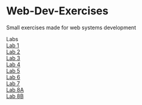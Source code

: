 # Web-Dev-Exercises
Small exercises made for web systems development

Labs <br />
<a href="https://ajcastan0103.github.io/Web-Dev-Exercises/lab01" target="_blank">Lab 1</a> <br />
<a href="https://ajcastan0103.github.io/Web-Dev-Exercises/Lab02/lab02" target="_blank">Lab 2</a> <br />
<a href="https://ajcastan0103.github.io/Web-Dev-Exercises/Lab03/lab03c.html" target="_blank">Lab 3</a> <br />
<a href="https://ajcastan0103.github.io/Web-Dev-Exercises/lab04" target="_blank">Lab 4</a> <br />
<a href="https://ajcastan0103.github.io/Web-Dev-Exercises/Lab05/lab05.html" target="_blank">Lab 5</a> <br />
<a href="https://ajcastan0103.github.io/Web-Dev-Exercises/Lab06/lab06.html" target="_blank">Lab 6</a> <br />
<a href="https://ajcastan0103.github.io/Web-Dev-Exercises/Lab07/lab07b.html" target="_blank">Lab 7</a> <br />
<a href="https://ajcastan0103.github.io/Web-Dev-Exercises/Lab08/lab08table.php" target="_blank">Lab 8A</a> <br />
<a href="https://ajcastan0103.github.io/Web-Dev-Exercises/Lab08/lab08.php" target="_blank">Lab 8B</a> <br />
